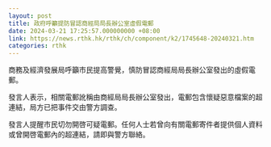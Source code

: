```yaml
---
layout: post
title: 政府呼籲提防冒認商經局局長辦公室虛假電郵
date: 2024-03-21 17:25:57.000000000 +08:00
link: https://news.rthk.hk/rthk/ch/component/k2/1745648-20240321.htm
categories: rthk
---
```


商務及經濟發展局呼籲市民提高警覺，慎防冒認商經局局長辦公室發出的虛假電郵。

發言人表示，相關電郵訛稱由商經局局長辦公室發出，電郵包含懷疑惡意檔案的超連結，局方已把事件交由警方調查。

發言人提醒市民切勿開啓可疑電郵。任何人士若曾向有關電郵寄件者提供個人資料或曾開啓電郵內的超連結，請即與警方聯絡。
